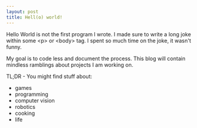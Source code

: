 ```yaml
---
layout: post
title: Hell(o) world!
---
```


Hello World is not the first program I wrote. I made sure to write a long joke
within some \<p\> or \<body\> tag. I spent so much time on the joke,
it wasn't funny.

My goal is to code less and document the process. This blog will contain
mindless ramblings about projects I am working on.

TL;DR - You might find stuff about:

* games
* programming
* computer vision
* robotics
* cooking
* life
